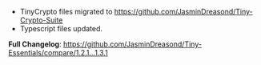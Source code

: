 - TinyCrypto files migrated to https://github.com/JasminDreasond/Tiny-Crypto-Suite
- Typescript files updated.

**Full Changelog**: https://github.com/JasminDreasond/Tiny-Essentials/compare/1.2.1...1.3.1